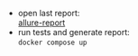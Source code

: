 - open last report:\
[allure-report](https://sdet0mis.github.io/pet-store.requests/)
- run tests and generate report:\
```docker compose up```